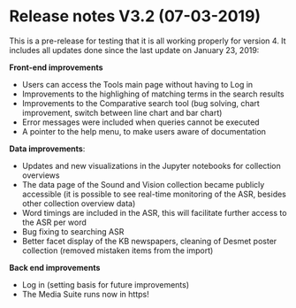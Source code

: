 **Release notes V3.2 (07-03-2019)**
===

This is a pre-release for testing that it is all working properly for version 4. It includes all updates done since the last update on January 23, 2019:

**Front-end improvements**

- Users can access the Tools main page without having to Log in
- Improvements to the highlighing of matching terms in the search results
- Improvements to the Comparative search tool (bug solving, chart improvement, switch between line chart and bar chart)
- Error messages were included when queries cannot be executed
- A pointer to the help menu, to make users aware of documentation

**Data improvements**: 

- Updates and new visualizations in the Jupyter notebooks for collection overviews
- The data page of the Sound and Vision collection became publicly accessible (it is possible to see real-time monitoring of the ASR, besides other collection overview data)
- Word timings are included in the ASR, this will facilitate further access to the ASR per word
- Bug fixing to searching ASR
- Better facet display of the KB newspapers, cleaning of Desmet poster collection (removed mistaken items from the import)

**Back end improvements** 

- Log in (setting basis for future improvements)
- The Media Suite runs now in https!